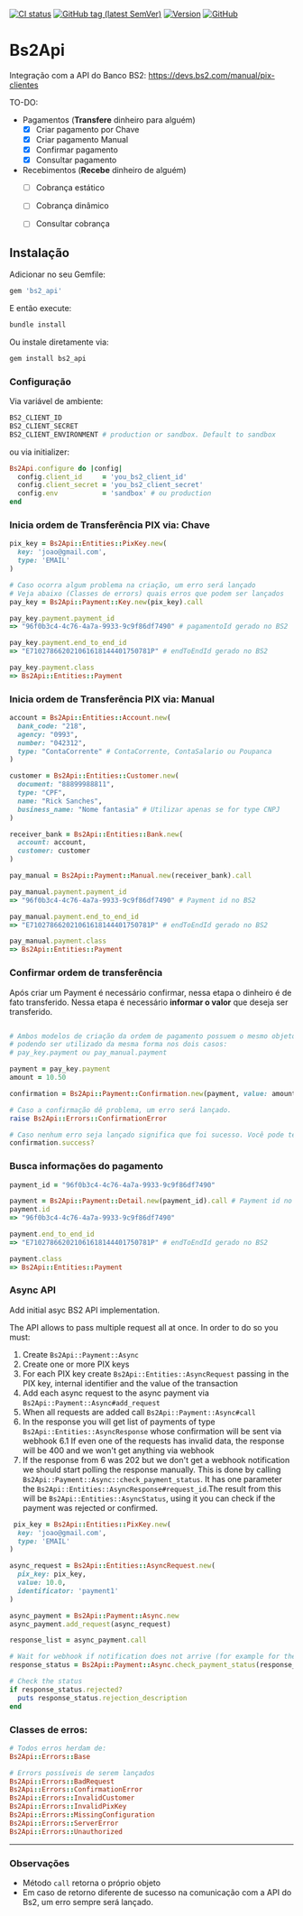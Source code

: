 [![CI status](https://github.com/latamgateway/bs2_api/actions/workflows/test.yml/badge.svg?branch=main)](https://github.com/latamgateway/bs2_api/actions/workflows/test.yml)
[![GitHub tag (latest SemVer)](https://img.shields.io/github/tag/latamgateway/bs2_api.svg?style=flat-square)](http://github.com/latamgateway/bs2_api/releases)
[![Version](https://img.shields.io/gem/v/bs2_api.svg?style=flat-square)](https://rubygems.org/gems/bs2_api)
[![GitHub](https://img.shields.io/github/license/latamgateway/bs2_api?style=flat-square)](https://github.com/latamgateway/bs2_api/blob/main/LICENSE)

# Bs2Api

Integração com a API do Banco BS2: https://devs.bs2.com/manual/pix-clientes

TO-DO:
- Pagamentos (**Transfere** dinheiro para alguém)
  - [x] Criar pagamento por Chave
  - [x] Criar pagamento Manual
  - [x] Confirmar pagamento
  - [x] Consultar pagamento
- Recebimentos (**Recebe** dinheiro de alguém)
  - [ ] Cobrança estático
  - [ ] Cobrança dinâmico
  - [ ] Consultar cobrança


## Instalação

Adicionar no seu Gemfile:
```ruby
gem 'bs2_api'
```

E então execute:
```bash
bundle install
```

Ou instale diretamente via:
```bash
gem install bs2_api
```

### Configuração
Via variável de ambiente:
```bash
BS2_CLIENT_ID
BS2_CLIENT_SECRET
BS2_CLIENT_ENVIRONMENT # production or sandbox. Default to sandbox
```

ou via initializer:

```ruby
Bs2Api.configure do |config|
  config.client_id     = 'you_bs2_client_id'
  config.client_secret = 'you_bs2_client_secret'
  config.env           = 'sandbox' # ou production
end
```

### Inicia ordem de Transferência PIX via: Chave

```ruby
pix_key = Bs2Api::Entities::PixKey.new(
  key: 'joao@gmail.com',
  type: 'EMAIL'
)

# Caso ocorra algum problema na criação, um erro será lançado
# Veja abaixo (Classes de errors) quais erros que podem ser lançados
pay_key = Bs2Api::Payment::Key.new(pix_key).call

pay_key.payment.payment_id
=> "96f0b3c4-4c76-4a7a-9933-9c9f86df7490" # pagamentoId gerado no BS2

pay_key.payment.end_to_end_id
=> "E710278662021061618144401750781P" # endToEndId gerado no BS2

pay_key.payment.class
=> Bs2Api::Entities::Payment
```

### Inicia ordem de Transferência PIX via: Manual

```ruby
account = Bs2Api::Entities::Account.new(
  bank_code: "218",
  agency: "0993",
  number: "042312",
  type: "ContaCorrente" # ContaCorrente, ContaSalario ou Poupanca
)

customer = Bs2Api::Entities::Customer.new(
  document: "88899988811",
  type: "CPF",
  name: "Rick Sanches",
  business_name: "Nome fantasia" # Utilizar apenas se for type CNPJ
)

receiver_bank = Bs2Api::Entities::Bank.new(
  account: account,
  customer: customer
)

pay_manual = Bs2Api::Payment::Manual.new(receiver_bank).call

pay_manual.payment.payment_id
=> "96f0b3c4-4c76-4a7a-9933-9c9f86df7490" # Payment id no BS2

pay_manual.payment.end_to_end_id
=> "E710278662021061618144401750781P" # endToEndId gerado no BS2

pay_manual.payment.class
=> Bs2Api::Entities::Payment
```

### Confirmar ordem de transferência
Após criar um Payment é necessário confirmar, nessa etapa o dinheiro é de fato transferido.
Nessa etapa é necessário **informar o valor** que deseja ser transferido.

```ruby

# Ambos modelos de criação da ordem de pagamento possuem o mesmo objeto payment
# podendo ser utilizado da mesma forma nos dois casos:
# pay_key.payment ou pay_manual.payment

payment = pay_key.payment
amount = 10.50

confirmation = Bs2Api::Payment::Confirmation.new(payment, value: amount).call

# Caso a confirmação dê problema, um erro será lançado.
raise Bs2Api::Errors::ConfirmationError

# Caso nenhum erro seja lançado significa que foi sucesso. Você pode ter certeza com
confirmation.success?
```

### Busca informações do pagamento
```ruby
payment_id = "96f0b3c4-4c76-4a7a-9933-9c9f86df7490"

payment = Bs2Api::Payment::Detail.new(payment_id).call # Payment id no BS2
payment.id 
=> "96f0b3c4-4c76-4a7a-9933-9c9f86df7490"

payment.end_to_end_id
=> "E710278662021061618144401750781P" # endToEndId gerado no BS2

payment.class
=> Bs2Api::Entities::Payment
```


### Async API
Add initial asyc BS2 API implementation.
    
The API allows to pass multiple request all at once. In order to do so you must:
1. Create `Bs2Api::Payment::Async`
2. Create one or more PIX keys
3. For each PIX key create `Bs2Api::Entities::AsyncRequest` passing in the PIX key, internal identifier and the value of the transaction
4. Add each async request to the async payment via `Bs2Api::Payment::Async#add_request`
5. When all requests are added call `Bs2Api::Payment::Async#call`
6. In the response you will get list of payments of type `Bs2Api::Entities::AsyncResponse` whose confirmation will be sent via webhook
6.1 If even one of the requests has invalid data, the response will be 400 and we won't get anything via webhook
7. If the response from 6 was 202 but we don't get a webhook notification we should start polling the response manually. This is done by calling `Bs2Api::Payment::Async::check_payment_status`. It has one parameter the `Bs2Api::Entities::AsyncResponse#request_id`.The result from this will be `Bs2Api::Entities::AsyncStatus`, using it you can check if the payment was rejected or confirmed.

```ruby
 pix_key = Bs2Api::Entities::PixKey.new(
  key: 'joao@gmail.com',
  type: 'EMAIL'
)

async_request = Bs2Api::Entities::AsyncRequest.new(
  pix_key: pix_key,
  value: 10.0,
  identificator: 'payment1'
)

async_payment = Bs2Api::Payment::Async.new
async_payment.add_request(async_request)

response_list = async_payment.call

# Wait for webhook if notification does not arrive (for example for the first item)
response_status = Bs2Api::Payment::Async.check_payment_status(response_list[0].request_id)

# Check the status
if response_status.rejected?
  puts response_status.rejection_description
end
```

### Classes de erros:
```ruby
# Todos erros herdam de:
Bs2Api::Errors::Base

# Errors possíveis de serem lançados
Bs2Api::Errors::BadRequest
Bs2Api::Errors::ConfirmationError
Bs2Api::Errors::InvalidCustomer
Bs2Api::Errors::InvalidPixKey
Bs2Api::Errors::MissingConfiguration
Bs2Api::Errors::ServerError
Bs2Api::Errors::Unauthorized
```

---

### Observações
- Método `call` retorna o próprio objeto
- Em caso de retorno diferente de sucesso na comunicação com a API do Bs2, um erro sempre será lançado.
